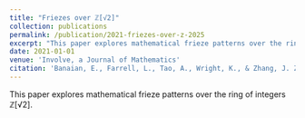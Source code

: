 ```yaml
---
title: "Friezes over ℤ[√2]"
collection: publications
permalink: /publication/2021-friezes-over-z-2025
excerpt: "This paper explores mathematical frieze patterns over the ring of integers ℤ[√2]."
date: 2021-01-01
venue: 'Involve, a Journal of Mathematics'
citation: 'Banaian, E., Farrell, L., Tao, A., Wright, K., & Zhang, J. Z. (2025). &quot;Friezes over ℤ[√2].&quot; <i>Involve, a Journal of Mathematics</i>, 18(4), 683-705.'
---
```


This paper explores mathematical frieze patterns over the ring of integers ℤ[√2].
